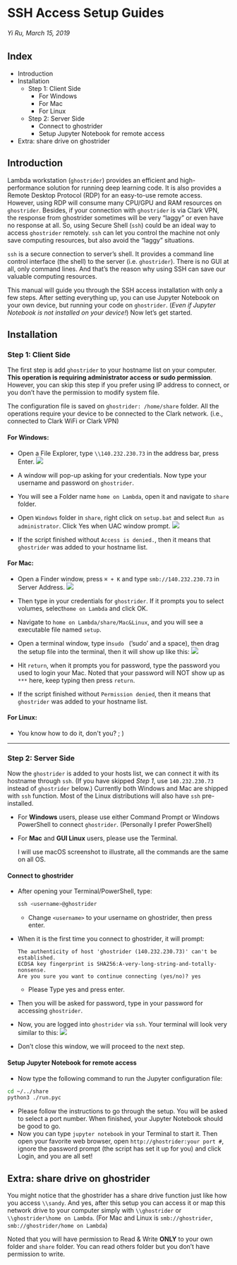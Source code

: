 # SSH Access Setup Guides
###### Yi Ru, March 15, 2019

## Index
* Introduction
* Installation
	* Step 1: Client Side
		* For Windows
		* For Mac
		* For Linux
	* Step 2: Server Side
		* Connect to ghostrider
		* Setup Jupyter Notebook for remote access
* Extra: share drive on ghostrider

## Introduction
Lambda workstation (`ghostrider`) provides an efficient and high-performance solution for running deep learning code. It is also provides a Remote Desktop Protocol (RDP) for an easy-to-use remote access. However, using RDP will consume many CPU/GPU and RAM resources on `ghostrider`. Besides, if your connection with `ghostrider` is via Clark VPN, the response from ghostrider sometimes will be very “laggy” or even have no response at all. So, using Secure Shell (`ssh`) could be an ideal way to access `ghostrider` remotely. `ssh` can let you control the machine not only save computing resources, but also avoid the “laggy” situations. 

`ssh` is a secure connection to server’s shell. It provides a command line control interface (the shell) to the server (i.e. `ghostrider`). There is no GUI at all, only command lines. And that’s the reason why using SSH can save our valuable computing resources. 

This manual will guide you through the SSH access installation with only a few steps. After setting everything up, you can use Jupyter Notebook on your own device, but running your code on `ghostrider`. (*Even if Jupyter Notebook is not installed on your device!*)
Now let’s get started.

## Installation
### Step 1: Client Side
The first step is add `ghostrider` to your hostname list on your computer. **This operation is requiring administrator access or sudo permission**. However, you can skip this step if you prefer using IP address to connect, or you don’t have the permission to modify system file. 

The configuration file is saved on `ghostrider: /home/share` folder. All the operations require your device to be connected to the Clark network. (i.e., connected to Clark WiFi or Clark VPN)

#### For Windows:
* Open a File Explorer, type `\\140.232.230.73` in the address bar, press Enter.
	![](pic/1.png)

* A window will pop-up asking for your credentials. Now type your username and password on `ghostrider`. 
* You will see a Folder name `home on Lambda`, open it and navigate to `share` folder.
* Open `Windows` folder in `share`, right click on `setup.bat` and select `Run as administrator`. Click Yes when UAC window prompt.
	![](pic/2.png)
* If the script finished without `Access is denied.`, then it means that `ghostrider` was added to your hostname list.   	  

#### For Mac:
* Open a Finder window, press `⌘ + K` and type `smb://140.232.230.73` in Server Address. 
	![](pic/mac1.png)
* Then type in your credentials for `ghostrider`. If it prompts you to select volumes, select`home on Lambda` and click OK.
* Navigate to `home on Lambda/share/Mac&Linux`, and you will see a executable file named `setup`.
* Open a terminal window, type in`sudo ` (’sudo’ and a space), then drag the setup file into the terminal, then it will show up like this:
	![](pic/mac2.png)

* Hit `return`, when it prompts you for password, type the password you used to login your Mac. Noted that your password will NOT show up as `***` here, keep typing then press `return`.
* If the script finished without `Permission denied`, then it means that `ghostrider` was added to your hostname list. 
	
#### For Linux:
* You know how to do it, don't you? ; )

---- 

### Step 2: Server Side
Now the `ghostrider` is added to your hosts list, we can connect it with its hostname through `ssh`. (If you have skipped *Step 1*, use `140.232.230.73` instead of `ghostrider` below.) Currently both Windows and Mac are shipped with `ssh` function. Most of the Linux distributions will also have `ssh` pre-installed. 
* For **Windows** users, please use either Command Prompt or Windows PowerShell to connect `ghostrider`. (Personally I prefer PowerShell)
* For **Mac** and **GUI Linux** users, please use the Terminal. 

	I will use macOS screenshot to illustrate, all the commands are the same on all OS.

#### Connect to ghostrider
* After opening your Terminal/PowerShell, type:
	```js
	ssh <username>@ghostrider
	```
	* Change `<username>` to your username on ghostrider, then press enter.

* When it is the first time you connect to ghostrider, it will prompt:
	```
	The authenticity of host 'ghostrider (140.232.230.73)' can't be established. 
	ECDSA key fingerprint is SHA256:A-very-long-string-and-totally-nonsense.
	Are you sure you want to continue connecting (yes/no)? yes
	```
	* Please Type yes and press enter.
* Then you will be asked for password, type in your password for accessing `ghostrider`. 
* Now, you are logged into `ghostrider` via `ssh`. Your terminal will look very similar to this:
	![](pic/mac3.png)
*  Don’t close this window, we will proceed to the next step.   
		  

#### Setup Jupyter Notebook for remote access
* Now type the following command to run the Jupyter configuration file:
```bash
cd ~/../share
python3 ./run.pyc
```
* Please follow the instructions to go through the setup. You will be asked to select a port number. When finished, your Jupyter Notebook should be good to go.
* Now you can type `jupyter notebook` in your Terminal to start it. Then open your favorite web browser, open `http://ghostrider:your port #`, ignore the password prompt (the script has set it up for you) and click Login, and you are all set!


## Extra: share drive on ghostrider
You might notice that the ghostrider has a share drive function just like how you access `\\sandy`. And yes, after this setup you can access it or map this network drive to your computer simply with `\\ghostrider` or `\\ghostrider\home on Lambda`. (For Mac and Linux is `smb://ghostrider`, `smb://ghostrider/home on Lambda`)

Noted that you will have permission to Read & Write **ONLY** to your own folder and `share` folder. You can read others folder but you don’t have permission to write.
